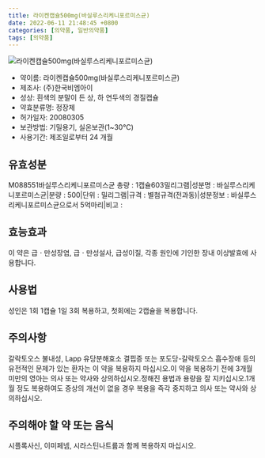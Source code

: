 ```yaml
---
title: 라이켄캡슐500mg(바실루스리케니포르미스균)
date: 2022-06-11 21:48:45 +0800
categories: [의약품, 일반의약품]
tags: [의약품]
---
```

![라이켄캡슐500mg(바실루스리케니포르미스균)](https://nedrug.mfds.go.kr/pbp/cmn/itemImageDownload/1MwjLoFp4x4)

- 약이름: 라이켄캡슐500mg(바실루스리케니포르미스균)
- 제조사: (주)한국비엠아이
- 성상: 흰색의 분말이 든 상, 하 연두색의 경질캡슐
- 약효분류명: 정장제
- 허가일자: 20080305
- 보관방법: 기밀용기, 실온보관(1~30℃)
- 사용기간: 제조일로부터 24 개월
## 유효성분
M088551바실루스리케니포르미스균
총량 : 1캡슐603밀리그램|성분명 : 바실루스리케니포르미스균|분량 : 500|단위 : 밀리그램|규격 : 별첨규격(전과동)|성분정보 : 바실루스리케니포르미스균으로서 5억마리|비고 :
## 효능효과
이 약은 급ㆍ만성장염, 급ㆍ만성설사, 급성이질, 각종 원인에 기인한 장내 이상발효에 사용합니다.
## 사용법
성인은 1회 1캡슐 1일 3회 복용하고, 첫회에는 2캡슐을 복용합니다.
## 주의사항
갈락토오스 불내성, Lapp 유당분해효소 결핍증 또는 포도당-갈락토오스 흡수장애 등의 유전적인 문제가 있는 환자는 이 약을 복용하지 마십시오.이 약을 복용하기 전에 3개월 미만의 영아는 의사 또는 약사와 상의하십시오.정해진 용법과 용량을 잘 지키십시오.1개월 정도 복용하여도 증상의 개선이 없을 경우 복용을 즉각 중지하고 의사 또는 약사와 상의하십시오.
## 주의해야 할 약 또는 음식
시플록사신, 이미페넴, 시라스틴나트륨과 함께 복용하지 마십시오.
